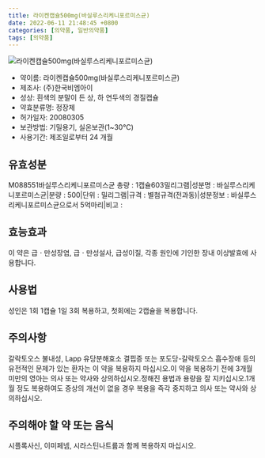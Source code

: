 ```yaml
---
title: 라이켄캡슐500mg(바실루스리케니포르미스균)
date: 2022-06-11 21:48:45 +0800
categories: [의약품, 일반의약품]
tags: [의약품]
---
```

![라이켄캡슐500mg(바실루스리케니포르미스균)](https://nedrug.mfds.go.kr/pbp/cmn/itemImageDownload/1MwjLoFp4x4)

- 약이름: 라이켄캡슐500mg(바실루스리케니포르미스균)
- 제조사: (주)한국비엠아이
- 성상: 흰색의 분말이 든 상, 하 연두색의 경질캡슐
- 약효분류명: 정장제
- 허가일자: 20080305
- 보관방법: 기밀용기, 실온보관(1~30℃)
- 사용기간: 제조일로부터 24 개월
## 유효성분
M088551바실루스리케니포르미스균
총량 : 1캡슐603밀리그램|성분명 : 바실루스리케니포르미스균|분량 : 500|단위 : 밀리그램|규격 : 별첨규격(전과동)|성분정보 : 바실루스리케니포르미스균으로서 5억마리|비고 :
## 효능효과
이 약은 급ㆍ만성장염, 급ㆍ만성설사, 급성이질, 각종 원인에 기인한 장내 이상발효에 사용합니다.
## 사용법
성인은 1회 1캡슐 1일 3회 복용하고, 첫회에는 2캡슐을 복용합니다.
## 주의사항
갈락토오스 불내성, Lapp 유당분해효소 결핍증 또는 포도당-갈락토오스 흡수장애 등의 유전적인 문제가 있는 환자는 이 약을 복용하지 마십시오.이 약을 복용하기 전에 3개월 미만의 영아는 의사 또는 약사와 상의하십시오.정해진 용법과 용량을 잘 지키십시오.1개월 정도 복용하여도 증상의 개선이 없을 경우 복용을 즉각 중지하고 의사 또는 약사와 상의하십시오.
## 주의해야 할 약 또는 음식
시플록사신, 이미페넴, 시라스틴나트륨과 함께 복용하지 마십시오.
